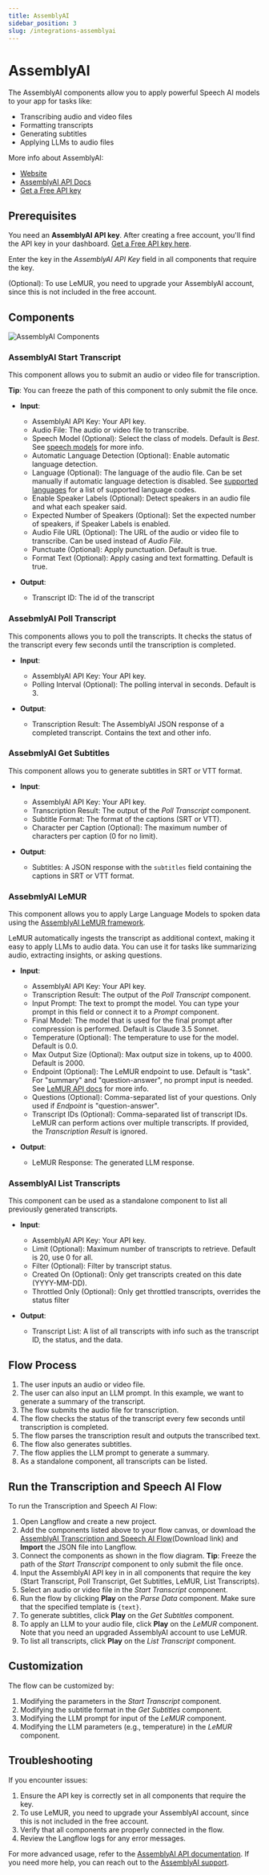 ```yaml
---
title: AssemblyAI
sidebar_position: 3
slug: /integrations-assemblyai
---
```




# AssemblyAI

The AssemblyAI components allow you to apply powerful Speech AI models to your app for tasks like:

- Transcribing audio and video files
- Formatting transcripts
- Generating subtitles
- Applying LLMs to audio files

More info about AssemblyAI:

- [Website](https://www.assemblyai.com/)
- [AssemblyAI API Docs](https://www.assemblyai.com/docs)
- [Get a Free API key](https://www.assemblyai.com/dashboard/signup)


## Prerequisites

You need an **AssemblyAI API key**. After creating a free account, you'll find the API key in your dashboard. [Get a Free API key here](https://www.assemblyai.com/dashboard/signup).

Enter the key in the *AssemblyAI API Key* field in all components that require the key.

(Optional): To use LeMUR, you need to upgrade your AssemblyAI account, since this is not included in the free account.

## Components

![AssemblyAI Components](./assemblyai-components.png)

### AssemblyAI Start Transcript

This component allows you to submit an audio or video file for transcription.

**Tip**: You can freeze the path of this component to only submit the file once.

- **Input**:
    - AssemblyAI API Key: Your API key.
    - Audio File: The audio or video file to transcribe.
    - Speech Model (Optional): Select the class of models. Default is *Best*. See [speech models](https://www.assemblyai.com/docs/speech-to-text/speech-recognition#select-the-speech-model-with-best-and-nano) for more info.
    - Automatic Language Detection (Optional): Enable automatic language detection.
    - Language (Optional): The language of the audio file. Can be set manually if automatic language detection is disabled. 
            See [supported languages](https://www.assemblyai.com/docs/getting-started/supported-languages) for a list of supported language codes.
    - Enable Speaker Labels (Optional): Detect speakers in an audio file and what each speaker said.
    - Expected Number of Speakers (Optional): Set the expected number of speakers, if Speaker Labels is enabled.
    - Audio File URL (Optional): The URL of the audio or video file to transcribe. Can be used instead of *Audio File*.
    - Punctuate (Optional): Apply punctuation. Default is true.
    - Format Text (Optional): Apply casing and text formatting. Default is true.

- **Output**:
    - Transcript ID: The id of the transcript


### AssebmlyAI Poll Transcript

This components allows you to poll the transcripts. It checks the status of the transcript every few seconds until the transcription is completed.

- **Input**:
    - AssemblyAI API Key: Your API key.
    - Polling Interval (Optional): The polling interval in seconds. Default is 3.

- **Output**:
    - Transcription Result: The AssemblyAI JSON response of a completed transcript. Contains the text and other info.


### AssebmlyAI Get Subtitles

This component allows you to generate subtitles in SRT or VTT format.

- **Input**:
    - AssemblyAI API Key: Your API key.
    - Transcription Result: The output of the *Poll Transcript* component.
    - Subtitle Format: The format of the captions (SRT or VTT).
    - Character per Caption (Optional): The maximum number of characters per caption (0 for no limit).

- **Output**:
    - Subtitles: A JSON response with the `subtitles` field containing the captions in SRT or VTT format.


### AssebmlyAI LeMUR

This component allows you to apply Large Language Models to spoken data using the [AssemblyAI LeMUR framework](https://www.assemblyai.com/docs/lemur).

LeMUR automatically ingests the transcript as additional context, making it easy to apply LLMs to audio data. You can use it for tasks like summarizing audio, extracting insights, or asking questions.

- **Input**:
    - AssemblyAI API Key: Your API key.
    - Transcription Result: The output of the *Poll Transcript* component.
    - Input Prompt: The text to prompt the model. You can type your prompt in this field or connect it to a *Prompt* component.
    - Final Model: The model that is used for the final prompt after compression is performed. Default is Claude 3.5 Sonnet.
    - Temperature (Optional): The temperature to use for the model. Default is 0.0.
    - Max Output Size (Optional): Max output size in tokens, up to 4000. Default is 2000.
    - Endpoint (Optional): The LeMUR endpoint to use. Default is "task". For "summary" and "question-answer", no prompt input is needed. See [LeMUR API docs](https://www.assemblyai.com/docs/api-reference/lemur/) for more info.
    - Questions (Optional): Comma-separated list of your questions. Only used if *Endpoint* is "question-answer".
    - Transcript IDs (Optional): Comma-separated list of transcript IDs. LeMUR can perform actions over multiple transcripts. If provided, the *Transcription Result* is ignored.

- **Output**:
    - LeMUR Response: The generated LLM response.

### AssemblyAI List Transcripts

This component can be used as a standalone component to list all previously generated transcripts.

- **Input**:
    - AssemblyAI API Key: Your API key.
    - Limit (Optional): Maximum number of transcripts to retrieve. Default is 20, use 0 for all.
    - Filter (Optional): Filter by transcript status.
    - Created On (Optional): Only get transcripts created on this date (YYYY-MM-DD).
    - Throttled Only (Optional): Only get throttled transcripts, overrides the status filter

- **Output**:
    - Transcript List: A list of all transcripts with info such as the transcript ID, the status, and the data.


## Flow Process

1. The user inputs an audio or video file.
2. The user can also input an LLM prompt. In this example, we want to generate a summary of the transcript.
3. The flow submits the audio file for transcription.
4. The flow checks the status of the transcript every few seconds until transcription is completed.
5. The flow parses the transcription result and outputs the transcribed text.
6. The flow also generates subtitles.
7. The flow applies the LLM prompt to generate a summary.
8. As a standalone component, all transcripts can be listed.

## Run the Transcription and Speech AI Flow

To run the Transcription and Speech AI Flow:

1. Open Langflow and create a new project.
2. Add the components listed above to your flow canvas, or download the [AssemblyAI Transcription and Speech AI Flow](./AssemblyAI_Flow.json)(Download link) and **Import** the JSON file into Langflow.
3. Connect the components as shown in the flow diagram. **Tip**: Freeze the path of the *Start Transcript* component to only submit the file once.
4. Input the AssemblyAI API key in in all components that require the key (Start Transcript, Poll Transcript, Get Subtitles, LeMUR, List Transcripts).
5. Select an audio or video file in the *Start Transcript* component.
6. Run the flow by clicking **Play** on the *Parse Data* component. Make sure that the specified template is `{text}`.
7. To generate subtitles, click **Play** on the *Get Subtitles* component.
8. To apply an LLM to your audio file, click **Play** on the *LeMUR* component. Note that you need an upgraded AssemblyAI account to use LeMUR.
9. To list all transcripts, click **Play** on the *List Transcript* component.


## Customization

The flow can be customized by:

1. Modifying the parameters in the *Start Transcript* component.
2. Modifying the subtitle format in the *Get Subtitles* component.
3. Modifying the LLM prompt for input of the *LeMUR* component.
4. Modifying the LLM parameters (e.g., temperature) in the *LeMUR* component.

## Troubleshooting

If you encounter issues:

1. Ensure the API key is correctly set in all components that require the key.
2. To use LeMUR, you need to upgrade your AssemblyAI account, since this is not included in the free account.
3. Verify that all components are properly connected in the flow.
4. Review the Langflow logs for any error messages.

For more advanced usage, refer to the [AssemblyAI API documentation](https://www.assemblyai.com/docs/). If you need more help, you can reach out to the [AssemblyAI support](https://www.assemblyai.com/contact/support).

